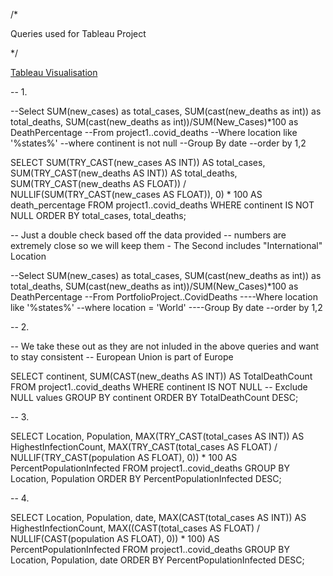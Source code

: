 
/*

Queries used for Tableau Project

*/

[Tableau Visualisation](https://public.tableau.com/app/profile/kritika.sharma1054/viz/Project-CovidDashboard_17400355570690/Dashboard1?publish=yes)

-- 1. 

--Select SUM(new_cases) as total_cases, SUM(cast(new_deaths as int)) as total_deaths, SUM(cast(new_deaths as int))/SUM(New_Cases)*100 as DeathPercentage
--From project1..covid_deaths
--Where location like '%states%'
--where continent is not null 
--Group By date
--order by 1,2

SELECT 
    SUM(TRY_CAST(new_cases AS INT)) AS total_cases, 
    SUM(TRY_CAST(new_deaths AS INT)) AS total_deaths, 
    SUM(TRY_CAST(new_deaths AS FLOAT)) / NULLIF(SUM(TRY_CAST(new_cases AS FLOAT)), 0) * 100 AS death_percentage
FROM project1..covid_deaths
WHERE continent IS NOT NULL
ORDER BY total_cases, total_deaths;

-- Just a double check based off the data provided
-- numbers are extremely close so we will keep them - The Second includes "International"  Location


--Select SUM(new_cases) as total_cases, SUM(cast(new_deaths as int)) as total_deaths, SUM(cast(new_deaths as int))/SUM(New_Cases)*100 as DeathPercentage
--From PortfolioProject..CovidDeaths
----Where location like '%states%'
--where location = 'World'
----Group By date
--order by 1,2


-- 2. 

-- We take these out as they are not inluded in the above queries and want to stay consistent
-- European Union is part of Europe

SELECT 
    continent, 
    SUM(CAST(new_deaths AS INT)) AS TotalDeathCount
FROM project1..covid_deaths
WHERE continent IS NOT NULL  -- Exclude NULL values
GROUP BY continent
ORDER BY TotalDeathCount DESC;

-- 3.

SELECT 
    Location, 
    Population, 
    MAX(TRY_CAST(total_cases AS INT)) AS HighestInfectionCount, 
    MAX(TRY_CAST(total_cases AS FLOAT) / NULLIF(TRY_CAST(population AS FLOAT), 0)) * 100 AS PercentPopulationInfected
FROM project1..covid_deaths
GROUP BY Location, Population
ORDER BY PercentPopulationInfected DESC;

-- 4.

SELECT 
    Location, 
    Population, 
    date,
    MAX(CAST(total_cases AS INT)) AS HighestInfectionCount,
    MAX((CAST(total_cases AS FLOAT) / NULLIF(CAST(population AS FLOAT), 0)) * 100) AS PercentPopulationInfected
FROM project1..covid_deaths
GROUP BY Location, Population, date
ORDER BY PercentPopulationInfected DESC;














